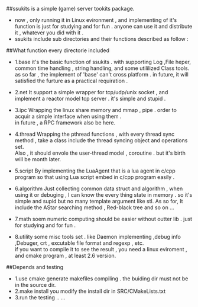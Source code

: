 ##ssukits is a simple (game) server tookits package.
* now , only running it in Linux evironment , and implementing of it's function is just for studying and for fun .
	anyone can use it and distribute it , whatever you did with it .
* ssukits include sub directories and their functions described as follow :



##What function every directorie included

* 1.base
	it's the basic function of ssukits . with supporting Log ,File heper,
common time handling , string handling, and some utililized Class tools.
	as so far , the implement of 'base' can't cross platform . in future,
it will satisfied the furture as a practical requiration .
* 2.net
	It support a simple wrapper for tcp/udp/unix socket , and implement a 
reactor model tcp server . 
	it's simple and stupid .
* 3.ipc
	Wrapping the linux share memory and mmap , pipe . order to acquir a 
simple interface when using them .	
	in future , a RPC framework also be here.

* 4.thread
	Wrapping the pthread functions , with every thread sync method , take
a class include the thread syncing object and operations set.	
	Also , it should envole the user-thread model , coroutine . but it's
birth will be month later.

* 5.script
	By implementing the LuaAgent that is a lua agent in c/cpp program so that using Lua script embed in c/cpp program easily .	
	
* 6.algorithm
	Just collecting common data struct and algorithm , when using it or debuging , I can know the every thing state in memory . so it's simple and supid but no many template argument like stl.
	As so for, It include the AStar searching method , Red-black tree and so on ...

* 7.math
	soem numeric computing should be easier without outter lib . just for 
studying and for fun .	

* 8.utility
	some misc tools set . like Daemon implementing ,debug info ,Debuger,
crt , excutable file format and regexp , etc.  
	if you want to compile it to see the result ,
you need a linux eviroment , and cmake program , at least 2.6 version.


##Depends and testing
* 1.use cmake generate makefiles compiling .
	the buiding dir must not be in the source dir.
* 2.make install
	you modify the install dir in SRC/CMakeLists.txt 
* 3.run the testing ..
	...


